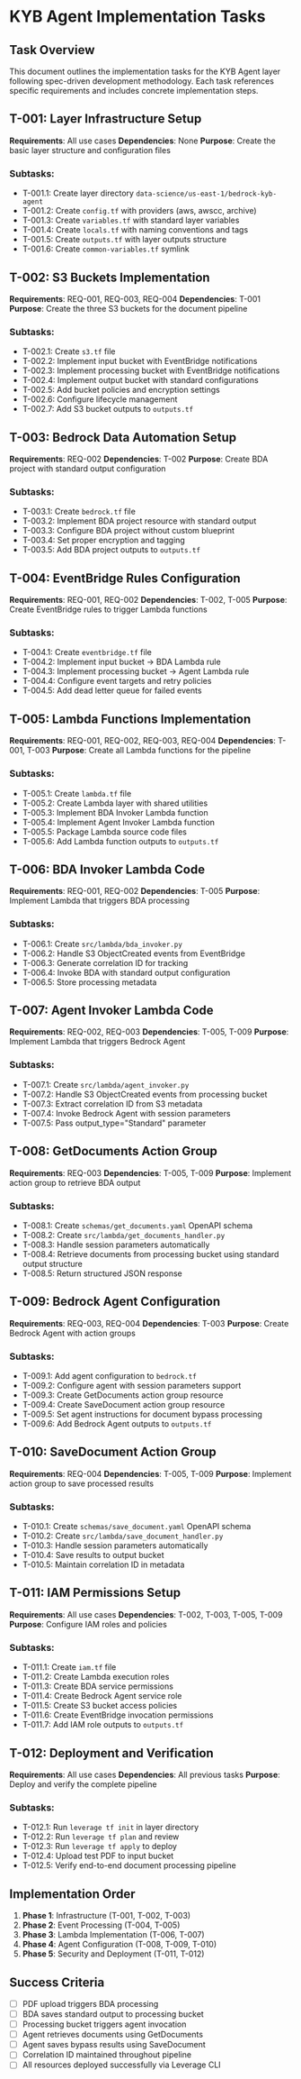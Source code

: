 # KYB Agent Implementation Tasks

## Task Overview

This document outlines the implementation tasks for the KYB Agent layer following spec-driven development methodology. Each task references specific requirements and includes concrete implementation steps.

## T-001: Layer Infrastructure Setup
**Requirements**: All use cases
**Dependencies**: None
**Purpose**: Create the basic layer structure and configuration files

### Subtasks:
- T-001.1: Create layer directory `data-science/us-east-1/bedrock-kyb-agent`
- T-001.2: Create `config.tf` with providers (aws, awscc, archive)
- T-001.3: Create `variables.tf` with standard layer variables
- T-001.4: Create `locals.tf` with naming conventions and tags
- T-001.5: Create `outputs.tf` with layer outputs structure
- T-001.6: Create `common-variables.tf` symlink

## T-002: S3 Buckets Implementation
**Requirements**: REQ-001, REQ-003, REQ-004
**Dependencies**: T-001
**Purpose**: Create the three S3 buckets for the document pipeline

### Subtasks:
- T-002.1: Create `s3.tf` file
- T-002.2: Implement input bucket with EventBridge notifications
- T-002.3: Implement processing bucket with EventBridge notifications
- T-002.4: Implement output bucket with standard configurations
- T-002.5: Add bucket policies and encryption settings
- T-002.6: Configure lifecycle management
- T-002.7: Add S3 bucket outputs to `outputs.tf`

## T-003: Bedrock Data Automation Setup
**Requirements**: REQ-002
**Dependencies**: T-002
**Purpose**: Create BDA project with standard output configuration

### Subtasks:
- T-003.1: Create `bedrock.tf` file
- T-003.2: Implement BDA project resource with standard output
- T-003.3: Configure BDA project without custom blueprint
- T-003.4: Set proper encryption and tagging
- T-003.5: Add BDA project outputs to `outputs.tf`

## T-004: EventBridge Rules Configuration
**Requirements**: REQ-001, REQ-002
**Dependencies**: T-002, T-005
**Purpose**: Create EventBridge rules to trigger Lambda functions

### Subtasks:
- T-004.1: Create `eventbridge.tf` file
- T-004.2: Implement input bucket → BDA Lambda rule
- T-004.3: Implement processing bucket → Agent Lambda rule
- T-004.4: Configure event targets and retry policies
- T-004.5: Add dead letter queue for failed events

## T-005: Lambda Functions Implementation
**Requirements**: REQ-001, REQ-002, REQ-003, REQ-004
**Dependencies**: T-001, T-003
**Purpose**: Create all Lambda functions for the pipeline

### Subtasks:
- T-005.1: Create `lambda.tf` file
- T-005.2: Create Lambda layer with shared utilities
- T-005.3: Implement BDA Invoker Lambda function
- T-005.4: Implement Agent Invoker Lambda function
- T-005.5: Package Lambda source code files
- T-005.6: Add Lambda function outputs to `outputs.tf`

## T-006: BDA Invoker Lambda Code
**Requirements**: REQ-001, REQ-002
**Dependencies**: T-005
**Purpose**: Implement Lambda that triggers BDA processing

### Subtasks:
- T-006.1: Create `src/lambda/bda_invoker.py`
- T-006.2: Handle S3 ObjectCreated events from EventBridge
- T-006.3: Generate correlation ID for tracking
- T-006.4: Invoke BDA with standard output configuration
- T-006.5: Store processing metadata

## T-007: Agent Invoker Lambda Code
**Requirements**: REQ-002, REQ-003
**Dependencies**: T-005, T-009
**Purpose**: Implement Lambda that triggers Bedrock Agent

### Subtasks:
- T-007.1: Create `src/lambda/agent_invoker.py`
- T-007.2: Handle S3 ObjectCreated events from processing bucket
- T-007.3: Extract correlation ID from S3 metadata
- T-007.4: Invoke Bedrock Agent with session parameters
- T-007.5: Pass output_type="Standard" parameter

## T-008: GetDocuments Action Group
**Requirements**: REQ-003
**Dependencies**: T-005, T-009
**Purpose**: Implement action group to retrieve BDA output

### Subtasks:
- T-008.1: Create `schemas/get_documents.yaml` OpenAPI schema
- T-008.2: Create `src/lambda/get_documents_handler.py`
- T-008.3: Handle session parameters automatically
- T-008.4: Retrieve documents from processing bucket using standard output structure
- T-008.5: Return structured JSON response

## T-009: Bedrock Agent Configuration
**Requirements**: REQ-003, REQ-004
**Dependencies**: T-003
**Purpose**: Create Bedrock Agent with action groups

### Subtasks:
- T-009.1: Add agent configuration to `bedrock.tf`
- T-009.2: Configure agent with session parameters support
- T-009.3: Create GetDocuments action group resource
- T-009.4: Create SaveDocument action group resource
- T-009.5: Set agent instructions for document bypass processing
- T-009.6: Add Bedrock Agent outputs to `outputs.tf`

## T-010: SaveDocument Action Group
**Requirements**: REQ-004
**Dependencies**: T-005, T-009
**Purpose**: Implement action group to save processed results

### Subtasks:
- T-010.1: Create `schemas/save_document.yaml` OpenAPI schema
- T-010.2: Create `src/lambda/save_document_handler.py`
- T-010.3: Handle session parameters automatically
- T-010.4: Save results to output bucket
- T-010.5: Maintain correlation ID in metadata

## T-011: IAM Permissions Setup
**Requirements**: All use cases
**Dependencies**: T-002, T-003, T-005, T-009
**Purpose**: Configure IAM roles and policies

### Subtasks:
- T-011.1: Create `iam.tf` file
- T-011.2: Create Lambda execution roles
- T-011.3: Create BDA service permissions
- T-011.4: Create Bedrock Agent service role
- T-011.5: Create S3 bucket access policies
- T-011.6: Create EventBridge invocation permissions
- T-011.7: Add IAM role outputs to `outputs.tf`

## T-012: Deployment and Verification
**Requirements**: All use cases
**Dependencies**: All previous tasks
**Purpose**: Deploy and verify the complete pipeline

### Subtasks:
- T-012.1: Run `leverage tf init` in layer directory
- T-012.2: Run `leverage tf plan` and review
- T-012.3: Run `leverage tf apply` to deploy
- T-012.4: Upload test PDF to input bucket
- T-012.5: Verify end-to-end document processing pipeline

## Implementation Order

1. **Phase 1**: Infrastructure (T-001, T-002, T-003)
2. **Phase 2**: Event Processing (T-004, T-005)
3. **Phase 3**: Lambda Implementation (T-006, T-007)
4. **Phase 4**: Agent Configuration (T-008, T-009, T-010)
5. **Phase 5**: Security and Deployment (T-011, T-012)

## Success Criteria

- [ ] PDF upload triggers BDA processing
- [ ] BDA saves standard output to processing bucket
- [ ] Processing bucket triggers agent invocation
- [ ] Agent retrieves documents using GetDocuments
- [ ] Agent saves bypass results using SaveDocument
- [ ] Correlation ID maintained throughout pipeline
- [ ] All resources deployed successfully via Leverage CLI
